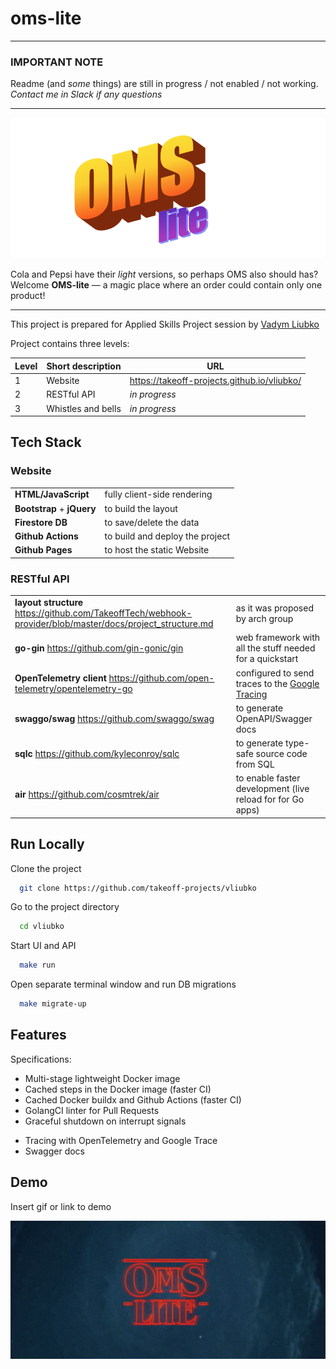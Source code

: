 
# oms-lite

---
### IMPORTANT NOTE

Readme (and _some_ things) are still in progress / not enabled / not working.  
_Contact me in Slack if any questions_

---
![OMS lite logo](public/oms-lite-logo.png?raw=true "OMS lite logo")

Cola and Pepsi have their _light_ versions, so perhaps OMS also should has?  
Welcome **OMS-lite** — a magic place where an order could contain only one product!

---

This project is prepared for Applied Skills Project session by [Vadym Liubko](http://github.com/vliubko)

Project contains three levels:

| Level | Short description  | URL                                         |
|-------|--------------------|---------------------------------------------|
| 1     | Website            | https://takeoff-projects.github.io/vliubko/ |
| 2     | RESTful API        | _in progress_
| 3     | Whistles and bells | _in progress_ |


## Tech Stack


### Website

|                              |                                 |
|------------------------------|---------------------------------|
| **HTML/JavaScript**          | fully client-side rendering     |
| **Bootstrap**  +  **jQuery** | to build the layout             |
| **Firestore DB**             | to save/delete the data         |
| **Github Actions**           | to build and deploy the project |
| **Github Pages**             | to host the static Website      |

### RESTful API

|                                                                                                             |                                                                                                                             |
|-------------------------------------------------------------------------------------------------------------|-----------------------------------------------------------------------------------------------------------------------------|
| **layout structure**  https://github.com/TakeoffTech/webhook-provider/blob/master/docs/project_structure.md | as it was proposed by arch group                                                                                            |
| **go-gin** https://github.com/gin-gonic/gin                                                                 | web framework with all the stuff needed for a quickstart                                                                    |
| **OpenTelemetry client** https://github.com/open-telemetry/opentelemetry-go                                 | configured to send traces to the  [Google Tracing](https://console.cloud.google.com/traces/list?project=roi-takeoff-user77) |
| **swaggo/swag** https://github.com/swaggo/swag                                                              | to generate OpenAPI/Swagger docs                                                                                            |
| **sqlc** https://github.com/kyleconroy/sqlc                                                                 | to generate type-safe source code from SQL                                                                                  |
| **air** https://github.com/cosmtrek/air                                                                     | to enable faster development (live reload for for Go apps)                                                                  |

## Run Locally

Clone the project

```bash
  git clone https://github.com/takeoff-projects/vliubko
```

Go to the project directory

```bash
  cd vliubko
```

Start UI and API

```bash
  make run
```

Open separate terminal window and run DB migrations

```bash
  make migrate-up
```

## Features

Specifications:

* Multi-stage lightweight Docker image
* Cached steps in the Docker image (faster CI)
* Cached Docker buildx and Github Actions (faster CI)
* GolangCI linter for Pull Requests
* Graceful shutdown on interrupt signals
<!-- * Health checks (readiness and liveness) -->
* Tracing with OpenTelemetry and Google Trace
* Swagger docs
<!-- * Helm and Kustomize installers -->
<!-- * End-to-End testing with Kubernetes Kind and Helm -->
<!-- * CVE scanning with trivy -->
## Demo

Insert gif or link to demo

![OMS lite logo](public/oms-lite-str.png?raw=true "OMS lite logo")